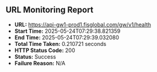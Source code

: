 ## URL Monitoring Report

- **URL:** https://api-gw1-prod1.fisglobal.com/gw/v1/health
- **Start Time:** 2025-05-24T07:29:38.821359
- **End Time:** 2025-05-24T07:29:39.032080
- **Total Time Taken:** 0.210721 seconds
- **HTTP Status Code:** 200
- **Status:** Success
- **Failure Reason:** N/A
